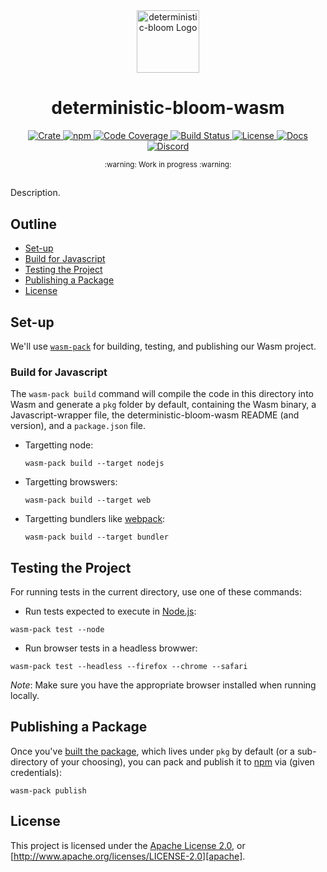 <div align="center">
  <a href="https://github.com/expede/deterministic-bloom" target="_blank">
    <img src="https://raw.githubusercontent.com/expede/deterministic-bloom/main/assets/a_logo.png" alt="deterministic-bloom Logo" width="100"></img>
  </a>

  <h1 align="center">deterministic-bloom-wasm</h1>

  <p>
    <a href="https://crates.io/crates/deterministic-bloom-wasm">
      <img src="https://img.shields.io/crates/v/deterministic-bloom-wasm?label=crates" alt="Crate">
    </a>
    <a href="https://npmjs.com/package/deterministic-bloom">
      <img src="https://img.shields.io/npm/v/deterministic-bloom" alt="npm">
    </a>
    <a href="https://codecov.io/gh/expede/deterministic-bloom">
      <img src="https://codecov.io/gh/expede/deterministic-bloom/branch/main/graph/badge.svg?token=SOMETOKEN" alt="Code Coverage"/>
    </a>
    <a href="https://github.com/expede/deterministic-bloom/actions?query=">
      <img src="https://github.com/expede/deterministic-bloom/actions/workflows/tests_and_checks.yml/badge.svg" alt="Build Status">
    </a>
    <a href="https://github.com/expede/deterministic-bloom/blob/main/LICENSE">
      <img src="https://img.shields.io/badge/License-Apache%202.0-blue.svg" alt="License">
    </a>
    <a href="https://docs.rs/deterministic-bloom-wasm">
      <img src="https://img.shields.io/static/v1?label=Docs&message=docs.rs&color=blue" alt="Docs">
    </a>
    <a href="https://discord.gg/fissioncodes">
      <img src="https://img.shields.io/static/v1?label=Discord&message=join%20us!&color=mediumslateblue" alt="Discord">
    </a>
  </p>
</div>

<div align="center"><sub>:warning: Work in progress :warning:</sub></div>

##

Description.

## Outline

- [Set-up](#set-up)
- [Build for Javascript](#build-for-javascript)
- [Testing the Project](#testing-the-project)
- [Publishing a Package](#publishing-a-package)
- [License](#license)

## Set-up

We'll use [`wasm-pack`][wasm-pack] for building, testing, and publishing
our Wasm project.

### Build for Javascript

The `wasm-pack build` command will compile the code in this directory into
Wasm and generate a `pkg` folder by default, containing the Wasm binary, a
Javascript-wrapper file, the deterministic-bloom-wasm README (and version), and a
`package.json` file.

- Targetting node:

  ```console
  wasm-pack build --target nodejs
  ```

- Targetting browswers:

  ```console
  wasm-pack build --target web
  ```

- Targetting bundlers like [webpack][webpack]:

  ```console
  wasm-pack build --target bundler
  ```

## Testing the Project

For running tests in the current directory, use one of these commands:

- Run tests expected to execute in [Node.js][node-js]:

```console
wasm-pack test --node
```

- Run browser tests in a headless browwer:

```console
wasm-pack test --headless --firefox --chrome --safari
```

*Note*: Make sure you have the appropriate browser installed when running
locally.

## Publishing a Package

Once you've [built the package](#build-for-javascript), which lives under
`pkg` by default (or a sub-directory of your choosing), you can pack and
publish it to [npm][npm] via (given credentials):

```console
wasm-pack publish
```

## License

This project is licensed under the [Apache License 2.0](./LICENSE), or
[http://www.apache.org/licenses/LICENSE-2.0][apache].


[apache]: https://www.apache.org/licenses/LICENSE-2.0
[mit]: http://opensource.org/licenses/MIT
[node-js]: https://nodejs.dev/en/
[npm]: https://www.npmjs.com/
[wasm-pack]: https://rustwasm.github.io/docs/wasm-pack/
[webpack]: https://webpack.js.org/

